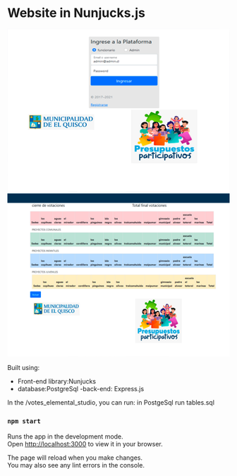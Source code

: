 #  Website in Nunjucks.js



<img width="1266" alt="Screen Shot 2022-06-19 at 2 18 18 PM" src="https://github.com/toffycaluga/votes_elemental_studio/blob/main/src/img/project-img2.png">
<img width="1266" alt="Screen Shot 2022-06-19 at 2 18 18 PM" src="https://github.com/toffycaluga/votes_elemental_studio/blob/main/src/img/project-img3.png">

Built using:

- Front-end library:Nunjucks
- database:PostgreSql 
-back-end: Express.js

In the /votes_elemental_studio, you can run:
in PostgeSql run tables.sql



### `npm start`

Runs the app in the development mode.\
Open [http://localhost:3000](http://localhost:3000) to view it in your browser.

The page will reload when you make changes.\
You may also see any lint errors in the console.

